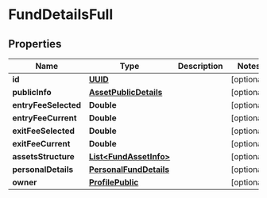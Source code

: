 # FundDetailsFull

## Properties
Name | Type | Description | Notes
------------ | ------------- | ------------- | -------------
**id** | [**UUID**](UUID.md) |  |  [optional]
**publicInfo** | [**AssetPublicDetails**](AssetPublicDetails.md) |  |  [optional]
**entryFeeSelected** | **Double** |  |  [optional]
**entryFeeCurrent** | **Double** |  |  [optional]
**exitFeeSelected** | **Double** |  |  [optional]
**exitFeeCurrent** | **Double** |  |  [optional]
**assetsStructure** | [**List&lt;FundAssetInfo&gt;**](FundAssetInfo.md) |  |  [optional]
**personalDetails** | [**PersonalFundDetails**](PersonalFundDetails.md) |  |  [optional]
**owner** | [**ProfilePublic**](ProfilePublic.md) |  |  [optional]

